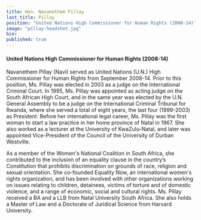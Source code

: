 ```yaml
---
title: Hon. Navanethem Pillay
last_title: Pillay
position: "United Nations High Commissioner for Human Rights (2008-14)"
image: "pillay-headshot.jpg"
bio: 
published: true
---
```


#### United Nations High Commissioner for Human Rights (2008-14)

Navanethem Pillay (Navi) served as United Nations (U.N.) High Commissioner for Human Rights from September 2008-14. Prior to this position, Ms. Pillay was elected in 2003 as a judge on the International Criminal Court. In 1995,  Ms. Pillay was appointed as acting judge on the South African High Court, and in the same year was elected by the U.N. General Assembly to be a judge on the International Criminal Tribunal for Rwanda, where she served a total of eight years, the last four (1999-2003) as President. Before her international legal career, Ms. Pillay was the first woman to start a law practice in her home province of Natal in 1967. She also worked as a lecturer at the University of KwaZulu-Natal, and later was appointed Vice-President of the Council of the University of Durban Westville.  

As a member of the Women's National Coalition in South Africa, she contributed to the inclusion of an equality clause in the country’s Constitution that prohibits discrimination on grounds of race, religion and sexual orientation. She co-founded Equality Now, an international women's rights organization, and has been involved with other organizations working on issues relating to children, detainees, victims of torture and of domestic violence, and a range of economic, social and cultural rights. Ms. Pillay received a BA and a LLB from Natal University South Africa. She also holds a Master of Law and a Doctorate of Juridical Science from Harvard University. 
